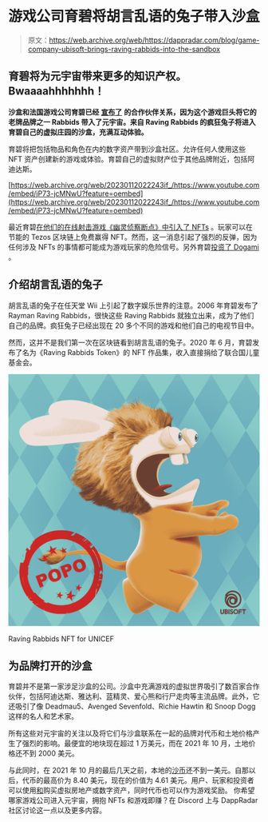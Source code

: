 # 游戏公司育碧将胡言乱语的兔子带入沙盒

> 原文：<https://web.archive.org/web/https://dappradar.com/blog/game-company-ubisoft-brings-raving-rabbids-into-the-sandbox>

## 育碧将为元宇宙带来更多的知识产权。Bwaaaahhhhhhh！

**沙盒和法国游戏公司育碧已经** [**宣布了**](https://web.archive.org/web/20230112022243/https://medium.com/sandbox-game/the-sandbox-partners-with-ubisoft-to-bring-rabbids-to-the-metaverse-c7c08fd1360e) **的合作伙伴关系，因为这个游戏巨头将它的老牌品牌之一 Rabbids 带入了元宇宙。来自 Raving Rabbids 的疯狂兔子将进入育碧自己的虚拟庄园的沙盒，充满互动体验。**

育碧将把包括物品和角色在内的数字资产带到沙盒社区。允许任何人使用这些 NFT 资产创建新的游戏或体验。育碧自己的虚拟财产位于其他品牌附近，包括阿迪达斯。

[https://web.archive.org/web/20230112022243if_/https://www.youtube.com/embed/jP73-jcMNwU?feature=oembed](https://web.archive.org/web/20230112022243if_/https://www.youtube.com/embed/jP73-jcMNwU?feature=oembed)

最近育碧[在他们的在线射击游戏《幽灵侦察断点》中引入了 NFTs](https://web.archive.org/web/20230112022243/https://dappradar.com/blog/ubisoft-bringing-ghost-recon-game-nfts-to-tezos) 。玩家可以在节能的 Tezos 区块链上免费赢得 NFT。然而，这一消息引起了强烈的反弹，因为任何涉及 NFTs 的事情都可能成为游戏玩家的危险信号。另外育碧[投资了 Dogami](https://web.archive.org/web/20230112022243/https://dappradar.com/blog/ubisoft-invests-in-nft-pet-game-platform-dogami) 。

## 介绍胡言乱语的兔子

胡言乱语的兔子在任天堂 Wii 上引起了数字娱乐世界的注意。2006 年育碧发布了 Rayman Raving Rabbids，很快这些 Raving Rabbids 就独立出来，成为了他们自己的品牌。疯狂兔子已经出现在 20 多个不同的游戏和他们自己的电视节目中。

然而，这并不是我们第一次在区块链看到胡言乱语的兔子。2020 年 6 月，育碧发布了名为《Raving Rabbids Token》的 NFT 作品集，收入直接捐给了联合国儿童基金会。

[![Rabbids Token-225](img/6356c70e47568d47f232e2ba7a618ed3.png)](https://web.archive.org/web/20230112022243/https://dappradar.com/hub/assets/eth/0xc9a1757a52f2e87a2144c8b8ec9cb075c8b50b35/225)

Raving Rabbids NFT for UNICEF

## 为品牌打开的沙盒

育碧并不是第一家涉足沙盒的公司。沙盒中充满游戏的虚拟世界吸引了数百家合作伙伴，包括阿迪达斯、雅达利、蓝精灵、爱心熊和行尸走肉等主流品牌。此外，它还吸引了像 Deadmau5、Avenged Sevenfold、Richie Hawtin 和 Snoop Dogg 这样的名人和艺术家。

所有这些对元宇宙的关注以及将它们与沙盒联系在一起的品牌对代币和土地价格产生了强烈的影响。最便宜的地块现在超过 1 万美元，而在 2021 年 10 月，土地价格还不到 2000 美元。

与此同时，在 2021 年 10 月的最后几天之前，本地的[沙币](https://web.archive.org/web/20230112022243/https://dappradar.com/hub/token/eth/SAND?from=0x3845badade8e6dff049820680d1f14bd3903a5d0)还不到一美元。自那以后，代币的最高价为 8.40 美元，现在的价值为 4.61 美元。用户、玩家和投资者可以使用[和](https://web.archive.org/web/20230112022243/https://dappradar.com/hub/token/eth/SAND?from=0x3845badade8e6dff049820680d1f14bd3903a5d0)购买虚拟房地产或数字资产，同时代币也可以作为游戏奖励。
你希望哪家游戏公司进入元宇宙，拥抱 NFTs 和游戏即赚？在 Discord 上与 DappRadar 社区讨论这一点以及更多内容。